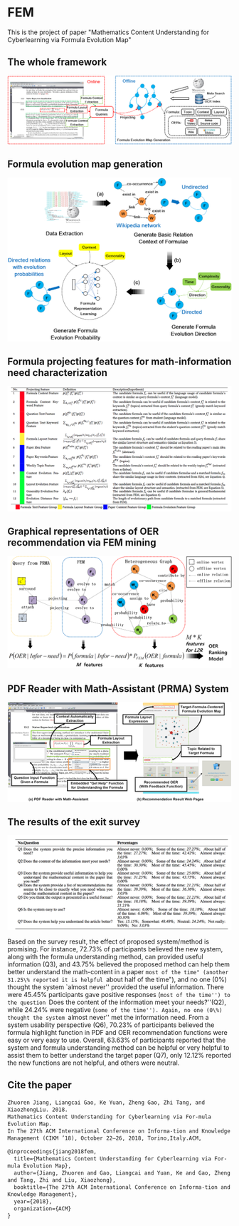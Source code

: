 # FEM
This is the project of paper "Mathematics Content Understanding for Cyberlearning via Formula Evolution Map"

## The whole framework
![](/graphs/frame.png)


## Formula evolution map generation
![](/graphs/femgenerate.png)

## Formula projecting features for math-information need characterization
![](/graphs/feature.png)

## Graphical representations of OER recommendation via FEM mining
![](/graphs/oer_merge.png)

## PDF Reader with Math-Assistant (PRMA) System
![](/graphs/system.png)

## The results of the exit survey
![](/graphs/survey.png)

Based on the survey result, the effect of proposed system/method is promising. For instance, 72.73\% of participants believed the new system, along with the formula understanding method, can provided useful information (Q3), and 43.75\% believed the proposed method can help them better understand the math-content in a paper ``most of the time" (another 31.25\% reported it is helpful ``about half of the time"), and no one (0\%) thought the system `almost never'' provided the useful information. There were 45.45\% participants gave positive responses (``most of the time'') to the question ``Does the content of the information meet your needs?''(Q2), while 24.24\% were negative (``some of the time''). Again, no one (0\%) thought the system ``almost never'' met the information need. From a system usability perspective (Q6), 70.23\% of participants believed the formula highlight function in PDF and OER recommendation functions were easy or very easy to use. Overall, 63.63\% of participants reported that the system and formula understanding method can be helpful or very helpful to assist them to better understand the target paper (Q7), only 12.12\% reported the new functions are not helpful, and others were neutral.



## Cite the paper
```
Zhuoren Jiang, Liangcai Gao, Ke Yuan, Zheng Gao, Zhi Tang, and XiaozhongLiu. 2018. 
Mathematics Content Understanding for Cyberlearning via For-mula Evolution Map. 
In The 27th ACM International Conference on Informa-tion and Knowledge Management (CIKM ’18), October 22–26, 2018, Torino,Italy.ACM, 
```
```
@inproceedings{jiang2018fem,
  title={Mathematics Content Understanding for Cyberlearning via For-mula Evolution Map},
  author={Jiang, Zhuoren and Gao, Liangcai and Yuan, Ke and Gao, Zheng and Tang, Zhi and Liu, Xiaozhong},
  booktitle={The 27th ACM International Conference on Informa-tion and Knowledge Management},
  year={2018},
  organization={ACM}
}
```
